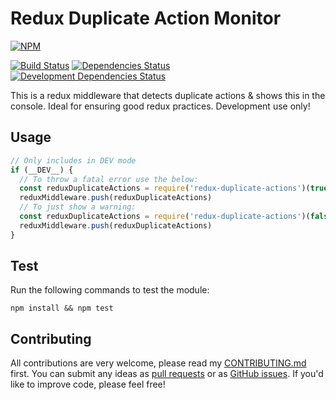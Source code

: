 # Redux Duplicate Action Monitor

[![NPM](https://nodei.co/npm/redux-duplicate-actions.png?compact=true)](https://www.npmjs.com/package/redux-duplicate-actions)  

[![Build Status](https://travis-ci.org/daviemakz/redux-duplicate-actions.svg?branch=master)](https://travis-ci.org/daviemakz/redux-duplicate-actions)
[![Dependencies Status](https://david-dm.org/daviemakz/redux-duplicate-actions/status.svg)](https://david-dm.org/daviemakz/redux-duplicate-actions)
[![Development Dependencies Status](https://david-dm.org/daviemakz/redux-duplicate-actions/dev-status.svg)](https://david-dm.org/daviemakz/redux-duplicate-actions?type=dev)

This is a redux middleware that detects duplicate actions &amp; shows this in the console. Ideal for ensuring good redux practices. Development use only!

## Usage

```js
// Only includes in DEV mode
if (__DEV__) {
  // To throw a fatal error use the below:
  const reduxDuplicateActions = require('redux-duplicate-actions')(true)
  reduxMiddleware.push(reduxDuplicateActions)
  // To just show a warning:
  const reduxDuplicateActions = require('redux-duplicate-actions')(false)
  reduxMiddleware.push(reduxDuplicateActions)
}
```

## Test

Run the following commands to test the module:

`npm install && npm test`

## Contributing

All contributions are very welcome, please read my [CONTRIBUTING.md](https://github.com/daviemakz/redux-duplicate-actions/blob/master/CONTRIBUTING.md) first. You can submit any ideas as [pull requests](https://github.com/daviemakz/redux-duplicate-actions/pulls) or as [GitHub issues](https://github.com/daviemakz/redux-duplicate-actions/issues). If you'd like to improve code, please feel free!
